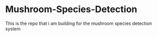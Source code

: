 # Mushroom-Species-Detection
This is the repo that i am building for the mushroom species detection system

